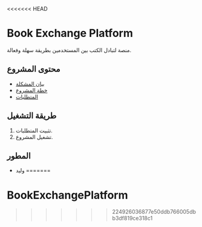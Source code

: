 <<<<<<< HEAD
# Book Exchange Platform

منصة لتبادل الكتب بين المستخدمين بطريقة سهلة وفعالة.

## محتوى المشروع
- [بيان المشكلة](docs/problem_statement.md)
- [خطة المشروع](docs/project_plan.md)
- [المتطلبات](docs/requirements.md)

## طريقة التشغيل
1. تثبيت المتطلبات.
2. تشغيل المشروع.

## المطور
- وليد
=======
# BookExchangePlatform
>>>>>>> 224926036877e50ddb766005dbb3df819ce318c1
